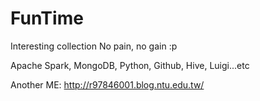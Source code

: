 FunTime
=======

Interesting collection
No pain, no gain :p

Apache Spark, MongoDB, Python, Github, Hive, Luigi...etc

Another ME: http://r97846001.blog.ntu.edu.tw/
